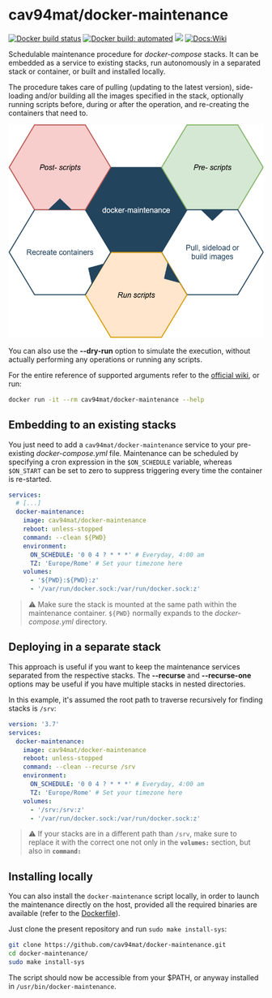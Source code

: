 # cav94mat/docker-maintenance
[![Docker build status](https://img.shields.io/docker/cloud/build/cav94mat/docker-maintenance)](https://hub.docker.com/r/cav94mat/docker-maintenance "Get from Docker Hub")
[![Docker build: automated](https://img.shields.io/docker/cloud/automated/cav94mat/docker-maintenance)](https://hub.docker.com/r/cav94mat/docker-maintenance "Get from Docker Hub")
[![](https://img.shields.io/docker/image-size/cav94mat/docker-maintenance/latest)](https://hub.docker.com/r/cav94mat/docker-maintenance "Get from Docker Hub")
[![Docs:Wiki](https://img.shields.io/badge/docs-wiki-yellow?style=flat&logo=github)](https://github.com/cav94mat/docker-maintenance/wiki "Visit the official Wiki")

Schedulable maintenance procedure for *docker-compose* stacks. It can be embedded as a service to existing stacks, run autonomously in a separated stack or container, or built and installed locally.

The procedure takes care of pulling (updating to the latest version), side-loading and/or building all the images specified in the stack, optionally running scripts before, during or after the operation, and re-creating the containers that need to.

[![Maintenance workflow](https://raw.githubusercontent.com/cav94mat/docker-maintenance/master/docs/maintenance-workflow.png)](https://github.com/cav94mat/docker-maintenance/wiki)

You can also use the **--dry-run** option to simulate the execution, without actually performing any operations or running any scripts.

For the entire reference of supported arguments refer to the [official wiki](https://github.com/cav94mat/docker-maintenance/wiki/Usage), or run:

```sh
docker run -it --rm cav94mat/docker-maintenance --help
```

## Embedding to an existing stacks

You just need to add a `cav94mat/docker-maintenance` service to your pre-existing _docker-compose.yml_ file. Maintenance can be scheduled by specifying a cron expression in the `$ON_SCHEDULE` variable, whereas `$ON_START` can be set to zero to suppress triggering every time the container is re-started.

```yaml
services:
  # [...]
  docker-maintenance:    
    image: cav94mat/docker-maintenance
    reboot: unless-stopped
    command: --clean ${PWD}
    environment:
      ON_SCHEDULE: '0 0 4 ? * * *' # Everyday, 4:00 am
      TZ: 'Europe/Rome' # Set your timezone here
    volumes:
      - '${PWD}:${PWD}:z'
      - '/var/run/docker.sock:/var/run/docker.sock:z'
```
> ⚠ Make sure the stack is mounted at the same path within the maintenance container. `${PWD}` normally expands to the *docker-compose.yml* directory.

## Deploying in a separate stack
This approach is useful if you want to keep the maintenance services separated from the respective stacks. The **--recurse** and **--recurse-one** options may be useful if you have multiple stacks in nested directories.  

In this example, it's assumed the root path to traverse recursively for finding stacks is `/srv`:

```yaml
version: '3.7'
services:
  docker-maintenance:    
    image: cav94mat/docker-maintenance
    reboot: unless-stopped
    command: --clean --recurse /srv
    environment:
      ON_SCHEDULE: '0 0 4 ? * * *' # Everyday, 4:00 am
      TZ: 'Europe/Rome' # Set your timezone here
    volumes:
      - '/srv:/srv:z'
      - '/var/run/docker.sock:/var/run/docker.sock:z'
```
> ⚠ If your stacks are in a different path than `/srv`, make sure to replace it with the correct one not only in the **`volumes:`** section, but also in **`command:`**

## Installing locally
You can also install the `docker-maintenance` script locally, in order to launch
the maintenance directly on the host, provided all the required binaries are available (refer to the [Dockerfile](https://github.com/cav94mat/docker-maintenance/blob/master/Dockerfile)).

Just clone the present repository and run `sudo make install-sys`:

```sh
git clone https://github.com/cav94mat/docker-maintenance.git
cd docker-maintenance/
sudo make install-sys
```

The script should now be accessible from your $PATH, or anyway installed in `/usr/bin/docker-maintenance`.